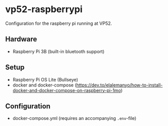 # vp52-raspberrypi
Configuration for the raspberry pi running at VP52. 

## Hardware

* Raspberry Pi 3B (built-in bluetooth support)

## Setup

* Raspberry Pi OS Lite (Bullseye)
* docker and docker-compose (https://dev.to/elalemanyo/how-to-install-docker-and-docker-compose-on-raspberry-pi-1mo)


## Configuration

* docker-compose.yml (requires an accompanying `.env`-file)


